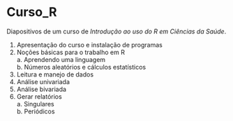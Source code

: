 # Curso_R

Diapositivos de um curso de *Introdução ao uso do R em Ciências da Saúde*.

  1. Apresentação do curso e instalação de programas
  2. Noções básicas para o trabalho em R  
      a. Aprendendo uma linguagem  
      b. Números aleatórios e cálculos estatísticos
  3. Leitura e manejo de dados
  4. Análise univariada
  5. Análise bivariada
  6. Gerar relatórios  
      a. Singulares  
      b. Periódicos
